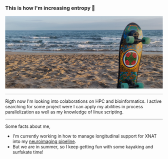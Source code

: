 <!--
### Hi there 👋


**asqwerty666/asqwerty666** is a ✨ _special_ ✨ repository because its `README.md` (this file) appears on your GitHub profile.

Here are some ideas to get you started:

- 🔭 I’m currently working on ...
- 🌱 I’m currently learning ...
- 👯 I’m looking to collaborate on ...
- 🤔 I’m looking for help with ...
- 💬 Ask me about ...
- 📫 How to reach me: ...
- 😄 Pronouns: ...
- ⚡ Fun fact: ...
-->

### This is how I'm increasing entropy  🤪

![](surfskate02.jpg)

---

Rigth now I'm looking into colaborations on HPC and bioinformatics. I active searching for some project were I can apply my abilities in process parallelization as well as my knowledge of linux scripting.    

---
Some facts about me,

- I'm currently working in how to manage longitudinal support for XNAT into my [neuroimaging pipeline](https://github.com/asqwerty666/acenip).
- But we are in summer, so I keep getting fun with some kayaking and surfskate time! 

